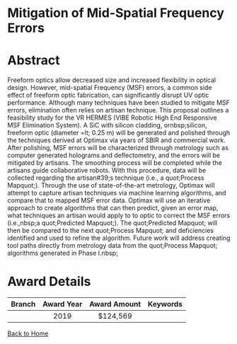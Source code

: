 
Mitigation of Mid-Spatial Frequency Errors
==========================================

# Abstract


Freeform optics allow decreased size and increased flexibility in optical design. However, mid-spatial Frequency (MSF) errors, a common side effect of freeform optic fabrication, can significantly disrupt UV optic performance. Although many techniques have been studied to mitigate MSF errors, elimination often relies on artisan technique. This proposal outlines a feasibility study for the VR HERMES (VIBE Robotic High End Responsive MSF Elimination System). A SiC with silicon cladding, ornbsp;silicon, freeform optic (diameter =lt; 0.25 m) will be generated and polished through the techniques derived at Optimax via years of SBIR and commercial work. After polishing, MSF errors will be characterized through metrology such as computer generated holograms and deflectometry, and the errors will be mitigated by artisans. The smoothing process will be completed while the artisans guide collaborative robots. With this procedure, data will be collected regarding the artisan#39;s technique (i.e., a quot;Process Mapquot;). Through the use of state-of-the-art metrology, Optimax will attempt to capture artisan techniques via machine learning algorithms, and compare that to mapped MSF error data. Optimax will use an iterative approach to create algorithms that can then predict, given an error map, what techniques an artisan would apply to to optic to correct the MSF errors (i.e.,nbsp;a quot;Predicted Mapquot;). The quot;Predicted Mapquot; will then be compared to the next quot;Process Mapquot; and deficiencies identified and used to refine the algorithm. Future work will address creating tool paths directly from metrology data from the quot;Process Mapquot; algorithms generated in Phase I.nbsp;  

# Award Details

|Branch|Award Year|Award Amount|Keywords|
| :---: | :---: | :---: | :---: |
||2019|$124,569||
  
  


[Back to Home](https://github.com/chrischow/dod_sbir_awards/JT/#530)